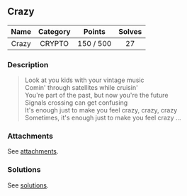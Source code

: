 ## Crazy

|  Name  |  Category  |  Points  |  Solves  |
| :----: | :----: | :----: | :----: |
|  Crazy  |  CRYPTO  |  150 / 500  |  27  |

### Description
> Look at you kids with your vintage music\
> Comin' through satellites while cruisin'\
> You're part of the past, but now you're the future\
> Signals crossing can get confusing\
> It's enough just to make you feel crazy, crazy, crazy\
> Sometimes, it's enough just to make you feel crazy ...

### Attachments
See [attachments](https://github.com/roadicing/ctf-writeups/tree/main/2020/asisctf-quals/crazy/attachments).

### Solutions
See [solutions](https://github.com/roadicing/ctf-writeups/tree/main/2020/asisctf-quals/crazy/solutions).

